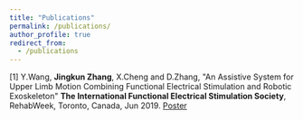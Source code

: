 ```yaml
---
title: "Publications"
permalink: /publications/
author_profile: true
redirect_from:
  - /publications
---
```


[1] Y.Wang, **Jingkun Zhang**, X.Cheng and D.Zhang, "An Assistive System for Upper Limb Motion Combining Functional Electrical Stimulation and Robotic Exoskeleton" **The International Functional Electrical Stimulation Society**, RehabWeek, Toronto, Canada, Jun 2019. [Poster](https://drive.google.com/file/d/1ONaawK5q4lkMGX5tDLUGqY3sQYM-JFPL/view?usp=sharing)
